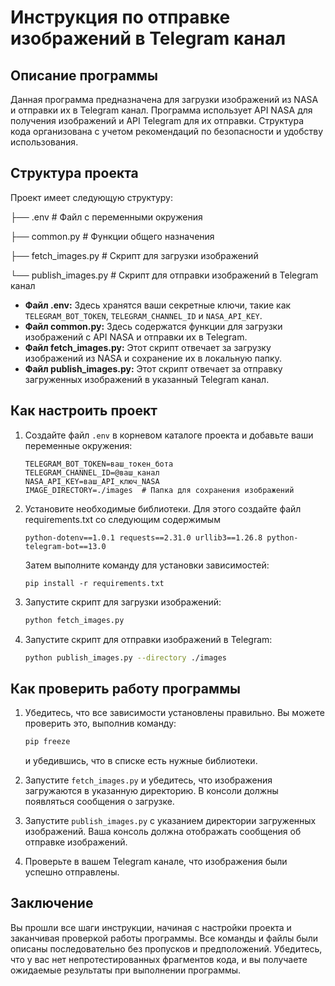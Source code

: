 # Инструкция по отправке изображений в Telegram канал

## Описание программы

Данная программа предназначена для загрузки изображений из NASA и отправки их в Telegram канал. Программа использует API NASA для получения изображений и API Telegram для их отправки. Структура кода организована с учетом рекомендаций по безопасности и удобству использования.

## Структура проекта

Проект имеет следующую структуру:

├── .env # Файл с переменными окружения

├── common.py # Функции общего назначения

├── fetch_images.py # Скрипт для загрузки изображений

└── publish_images.py # Скрипт для отправки изображений в Telegram канал

- **Файл .env:** Здесь хранятся ваши секретные ключи, такие как `TELEGRAM_BOT_TOKEN`, `TELEGRAM_CHANNEL_ID` и `NASA_API_KEY`.
- **Файл common.py:** Здесь содержатся функции для загрузки изображений с API NASA и отправки их в Telegram.
- **Файл fetch_images.py:** Этот скрипт отвечает за загрузку изображений из NASA и сохранение их в локальную папку.
- **Файл publish_images.py:** Этот скрипт отвечает за отправку загруженных изображений в указанный Telegram канал.

## Как настроить проект

1. Создайте файл `.env` в корневом каталоге проекта и добавьте ваши переменные окружения:
   ```
   TELEGRAM_BOT_TOKEN=ваш_токен_бота
   TELEGRAM_CHANNEL_ID=@ваш_канал
   NASA_API_KEY=ваш_API_ключ_NASA
   IMAGE_DIRECTORY=./images  # Папка для сохранения изображений
   ```

2. Установите необходимые библиотеки. Для этого создайте файл requirements.txt со следующим содержимым
   ```
   python-dotenv==1.0.1 requests==2.31.0 urllib3==1.26.8 python-telegram-bot==13.0
   ```
   Затем выполните команду для установки зависимостей: 
   ```
   pip install -r requirements.txt 
   ```
   

3. Запустите скрипт для загрузки изображений:
   ```bash
   python fetch_images.py
   ```

4. Запустите скрипт для отправки изображений в Telegram:
   ```bash
   python publish_images.py --directory ./images
   ```

## Как проверить работу программы

1. Убедитесь, что все зависимости установлены правильно. Вы можете проверить это, выполнив команду:
   ```bash
   pip freeze
   ```
   и убедившись, что в списке есть нужные библиотеки.

2. Запустите `fetch_images.py` и убедитесь, что изображения загружаются в указанную директорию. В консоли должны появляться сообщения о загрузке.

3. Запустите `publish_images.py` с указанием директории загруженных изображений. Ваша консоль должна отображать сообщения об отправке изображений.

4. Проверьте в вашем Telegram канале, что изображения были успешно отправлены.

## Заключение

Вы прошли все шаги инструкции, начиная с настройки проекта и заканчивая проверкой работы программы. Все команды и файлы были описаны последовательно без пропусков и предположений. Убедитесь, что у вас нет непротестированных фрагментов кода, и вы получаете ожидаемые результаты при выполнении программы.

